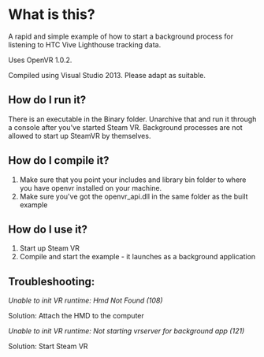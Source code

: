 #  What is this?
A rapid and simple example of how to start a background process for listening to HTC Vive Lighthouse tracking data. 

Uses OpenVR 1.0.2.

Compiled using Visual Studio 2013. Please adapt as suitable. 

##  How do I run it?
There is an executable in the Binary folder. Unarchive that and run it through a console after you've started Steam VR. Background processes are not allowed to start up SteamVR by themselves. 

##  How do I compile it?
1. Make sure that you point your includes and library bin folder to where you have openvr installed on your machine.
2. Make sure you've got the openvr_api.dll in the same folder as the built example

##  How do I use it?
1. Start up Steam VR
2. Compile and start the example - it launches as a background application


##  Troubleshooting:

*Unable to init VR runtime: Hmd Not Found (108)*

Solution: Attach the HMD to the computer


*Unable to init VR runtime: Not starting vrserver for background app (121)*

Solution: Start Steam VR

